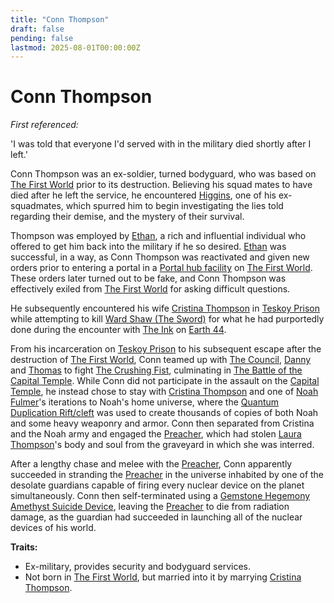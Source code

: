 ```yaml
---
title: "Conn Thompson"
draft: false
pending: false
lastmod: 2025-08-01T00:00:00Z
---
```


# Conn Thompson

*First referenced:*

'I was told that everyone I'd served with in the military died shortly after I left.'

Conn Thompson was an ex-soldier, turned bodyguard, who was based on [The First World](/worlds/the-first-world) prior to its destruction. Believing his squad mates to have died after he left the service, he encountered [Higgins](/people/higgins), one of his ex-squadmates, which spurred him to begin investigating the lies told regarding their demise, and the mystery of their survival.

Thompson was employed by [Ethan](/people/ethan), a rich and influential individual who offered to get him back into the military if he so desired. [Ethan](/people/ethan) was successful, in a way, as Conn Thompson was reactivated and given new orders prior to entering a portal in a [Portal hub facility](/devices/portal-hub-facility) on [The First World](/worlds/the-first-world). These orders later turned out to be fake, and Conn Thompson was effectively exiled from [The First World](/worlds/the-first-world) for asking difficult questions.

He subsequently encountered his wife [Cristina Thompson](/people/cristina-thompson) in [Teskoy Prison](/entities/teskoy-prison) while attempting to kill [Ward Shaw (The Sword)](/people/ward-shaw-the-sword) for what he had purportedly done during the encounter with [The Ink](/entities/the-ink) on [Earth 44](/worlds/earth-44).

From his incarceration on [Teskoy Prison](/entities/teskoy-prison) to his subsequent escape after the destruction of [The First World](/worlds/the-first-world), Conn teamed up with [The Council](/entities/the-council), [Danny](/people/danny) and [Thomas](/people/thomas) to fight [The Crushing Fist](/entities/the-crushing-fist), culminating in [The Battle of the Capital Temple](/events/the-battle-of-the-capital-temple). While Conn did not participate in the assault on the [Capital Temple](/entities/capital-temple), he instead chose to stay with [Cristina Thompson](/people/cristina-thompson) and one of [Noah Fulmer](/people/noah-fulmer)'s iterations to Noah's home universe, where the [Quantum Duplication Rift/cleft](/entities/quantum-duplication-rift-cleft) was used to create thousands of copies of both Noah and some heavy weaponry and armor. Conn then separated from Cristina and the Noah army and engaged the [Preacher](/entities/preacher), which had stolen [Laura Thompson](/people/laura-thompson)'s body and soul from the graveyard in which she was interred.

After a lengthy chase and melee with the [Preacher](/entities/preacher), Conn apparently succeeded in stranding the [Preacher](/entities/preacher) in the universe inhabited by one of the desolate guardians capable of firing every nuclear device on the planet simultaneously. Conn then self-terminated using a [Gemstone Hegemony](/entities/gemstone-hegemony) [Amethyst Suicide Device](/devices/amethyst-suicide-device), leaving the [Preacher](/entities/preacher) to die from radiation damage, as the guardian had succeeded in launching all of the nuclear devices of his world.

**Traits:**
- Ex-military, provides security and bodyguard services.
- Not born in [The First World](/worlds/the-first-world), but married into it by marrying [Cristina Thompson](/people/cristina-thompson).
